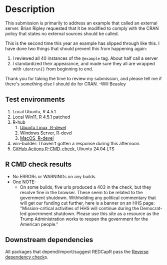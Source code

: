 Description
===============================================

This submission is primarily to address an example that called an external server.
Brian Ripley requested that it be modified to comply with the CRAN policy that states
no external sources should be called.

This is the second time this year an example has slipped through like this.
I have done two things that should prevent this from happening again:

1. I reviewed all 40 instances of the `@example` tag.  About half call a server
2. I standardized their appearance, and made sure they all are wrapped with `\dontrun{}` from beginning to end.

Thank you for taking the time to review my submission, and please tell me if there's something else I should do for CRAN.  -Will Beasley

Test environments
-----------------------------------------------

1. Local Ubuntu, R 4.5.1
2. Local Win11, R 4.5.1 patched
3. R-hub
    1. [Ubuntu Linux, R-devel](https://github.com/OuhscBbmc/REDCapR/actions/runs/18323818727/job/52183210338)
    2. [Windows Server, R-devel](https://github.com/OuhscBbmc/REDCapR/actions/runs/18323818727/job/52183210404)
    3. [MacOS, R-devel](https://github.com/OuhscBbmc/REDCapR/actions/runs/18323818727/job/52183210334)
4. win-builder: I haven't gotten a response during this afternoon.
5. [GitHub Actions R-CMD-check](https://github.com/OuhscBbmc/REDCapR/actions/workflows/check-release.yaml), Ubuntu 24.04 LTS

R CMD check results
-----------------------------------------------

* No ERRORs or WARNINGs on any builds.
* One NOTE:
  * On some builds, five urls produced a 403 in the check, but they resolve fine in the browser.
    These seem to be related to the government shutdown.
    Withholding any political commentary that will get our funding cut further,
    here is a banner on an HHS page: "Mission-critical activities of HHS will continue during the Democrat-led government shutdown. Please use this site as a resource as the Trump Administration works to reopen the government for the American people."

Downstream dependencies
-----------------------------------------------

All packages that depend/import/suggest REDCapR pass the
[Reverse dependency check](https://github.com/OuhscBbmc/REDCapR/actions/workflows/recheck.yml)s.
